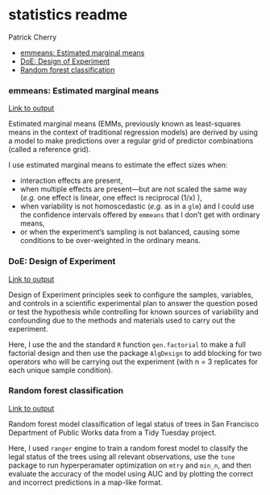 statistics readme
================
Patrick Cherry

- [emmeans: Estimated marginal means](#emmeans-estimated-marginal-means)
- [DoE: Design of Experiment](#doe-design-of-experiment)
- [Random forest classification](#random-forest-classification)

### emmeans: Estimated marginal means

[Link to
output](https://github.com/pdcherry/statistics/blob/main/emmeans_estimated_marginal_means.md)

Estimated marginal means (EMMs, previously known as least-squares means
in the context of traditional regression models) are derived by using a
model to make predictions over a regular grid of predictor combinations
(called a reference grid).

I use estimated marginal means to estimate the effect sizes when:

- interaction effects are present,
- when multiple effects are present—but are not scaled the same way
  (*e.g.* one effect is linear, one effect is reciprocal (1/x) ),
- when variability is not homoscedastic (*e.g.* as in a `glm`) and I
  could use the confidence intervals offered by `emmeans` that I don’t
  get with ordinary means,
- or when the experiment’s sampling is not balanced, causing some
  conditions to be over-weighted in the ordinary means.

### DoE: Design of Experiment

[Link to
output](https://github.com/pdcherry/statistics/blob/main/doe_design_of_experiment_with_library_prep.md)

Design of Experiment principles seek to configure the samples,
variables, and controls in a scientific experimental plan to answer the
question posed or test the hypothesis while controlling for known
sources of variability and confounding due to the methods and materials
used to carry out the experiment.

Here, I use the and the standard `R` function `gen.factorial` to make a
full factorial design and then use the package `AlgDesign` to add
blocking for two operators who will be carrying out the experiment (with
n = 3 replicates for each unique sample condition).

### Random forest classification

[Link to
output](https://github.com/pdcherry/statistics/blob/main/random_forest_hyperparameters.md)

Random forest model classification of legal status of trees in San
Francisco Department of Public Works data from a Tidy Tuesday project.

Here, I used `ranger` engine to train a random forest model to classify
the legal status of the trees using all relevant observations, use the
`tune` package to run hyperperamater optimization on `mtry` and `min_n`,
and then evaluate the accuracy of the model using AUC and by plotting
the correct and incorrect predictions in a map-like format.
